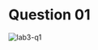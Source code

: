 # Question 01
![lab3-q1](https://github.com/user-attachments/assets/57306d59-516c-4c0b-bc60-45c95c3ce811)
